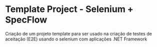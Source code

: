 # Template Project - Selenium + SpecFlow

Criação de um projeto template para ser usado na criação de testes de aceitação (E2E) usando o selenium com aplicações .NET Framework
